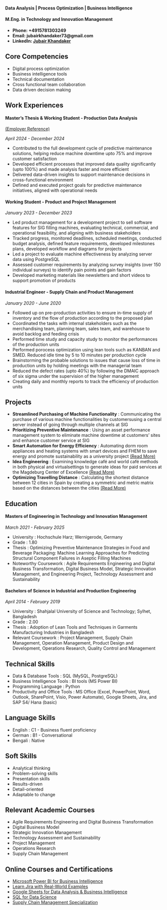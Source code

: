 #### Data Analysis | Process Optimization | Business Intelligence  
#### M.Eng. in Technology and Innovation Management

- __Phone: +4915781303249__  
- __Email: jubairkhandaker73@gmail.com__
- __LinkedIn: [Jubair Khandaker](https://www.linkedin.com/in/jubairkhandaker/)__

## Core Competencies
 - Digital process optimization
 - Business intelligence tools
 - Technical documentation
 - Cross functional team collaboration
 - Data driven decision making

## Work Experiences

#### Master’s Thesis & Working Student - Production Data Analysis 
[(Employer Reference)](https://drive.google.com/file/d/1KaXQv26-QqzAtJWMxYj74oAWYiyC61Ge/view?usp=sharing)                                                             

_April 2024 - December 2024_                                                                                           
- Contributed to the full development cycle of predictive maintenance solutions, helping reduce machine downtime upto 75% and improve customer satisfaction
- Developed efficient processes that improved data quality significantly (upto 100%) and made analysis faster and more efficient
- Delivered data-driven insights to support maintenance decisions in cross-functional environment
- Defined and executed project goals for predictive maintenance initiatives, aligned with operational needs

#### Working Student - Product and Project Management                                                                                                    
_January 2023 - December 2023_   
- Led product management for a development project to sell software features for SIG filling machines, evaluating technical, commercial, and operational feasibility, and aligning with business stakeholders
- Tracked progress, monitored deadlines, scheduled meetings, conducted budget analysis, defined feature requirements, developed milestones plans, developed workflow and diagrams for projects
- Led a project to evaluate machine effectiveness by analyzing server data using PostgreSQL
- Assessed customer requirements by analyzing survey insights (over 150 individual surveys) to identify pain points and gain factors
- Developed marketing materials like newsletters and short videos to support promotion of products

#### Industrial Engineer - Supply Chain and Product Management
_January 2020 - June 2020_   
- Followed up on pre-production activities to ensure in-time supply of inventory and the flow of production according to the proposed plan
- Coordinated the tasks with internal stakeholders such as the merchandising team, planning team, sales team, and warehouse to avoid backlog and feeding crisis
- Performed time study and capacity study to monitor the performances of the production units
- Performed porocess optimization using lean tools such as KANBAN and SMED. Reduced idle time by 5 to 10 minutes per production cycle
- Brainstorming the probable solutions to issues that cause loss of time in production units by holding meetings with the managerial team
- Reduced the defect rates (upto 40%) by following the DMAIC approach of six sigma under the supervision of the higher management
- Creating daily and monthly reports to track the efficiency of production units

## Projects

- __Streamlined Purchasing of Machine Functionality__ :
Communicating the purchase of various machine functionalities by customersusing a central server instead of going through multiple channels at SIG
- __Prioritizing Preventive Maintenance__ :
Using an asset performance management system to eliminate machine downtime at customers’ sites and enhance customer service at SIG
- __Smart Automation for Energy Efficiency__ :
Automating dorm room appliances and heating systems with smart devices and FHEM to save energy and promote sustainability as a university project [(Read More)](https://drive.google.com/file/d/1qeXAJkOYDI6roRvzwD_YOpqJclsJVK5a/view)
- __Idea Engineering__ :
Examining knowledge café and world café methods in both physical and virtualsettings to generate ideas for paid services at the Magdeburg Center of Excellence [(Read More)](https://drive.google.com/file/d/1PbjXRiq3xXlmJap7EwFMqKVto9rKUYt9/view)
- __Optimizing Travelling Distance__ :
Calculating the shortest distance between 12 cities in Spain by creating a symmetric and metric matrix based on the distances between the cities [(Read More)](https://drive.google.com/file/d/1Ye8X-lJI1K7Hw3dMV1BUptmPwpLfoFl8/view)

## Education
#### Masters of Engineering in Technology and Innovation Management
_March 2021 - February 2025_ 
- University : Hochschule Harz; Wernigerode, Germany
- Grade : 1.80
- Thesis : Optimizing Preventive Maintenance Strategies in Food and Beverage Packaging: Machine Learning Approaches for Predicting Structural Component Failures in Aseptic Filling Machines
- Noteworthy Coursework : Agile Requirements Engineering and Digital Business Transformation, Digital Business Model, Strategic Innovation Management, and Engineering Project, Technology Assessment and Sustainability

#### Bachelors of Science in Industrial and Production Engineering
_April 2014 - February 2019_ 
- University : Shahjalal University of Science and Technology; Sylhet, Bangladesh
- Grade : 2.00
- Thesis : Adoption of Lean Tools and Techniques in Garments Manufacturing Industries in Bangladesh
- Relevant Coursework : Project Management, Supply Chain Management, Operation Management, Product Design and Development, Operations Research, Quality Control and Management

## Technical Skills
- Data & Database Tools : SQL (MySQL, PostgreSQL)
- Business Intelligence Tools : BI tools (MS Power BI)
- Programming Language : Python
- Productivity and Office Tools : MS Office (Excel, PowerPoint, Word, Outlook, SharePoint, Visio, Power Automate), Google Sheets, Jira, and SAP S4/ Hana (basic)

## Language Skills
- English : C1 - Business fluent proficiency
- German  : B1 - Conversational
- Bengali : Native

## Soft Skills

- Analytical thinking
- Problem-solving skills
- Presentation skills
- Results-driven
- Detail-oriented
- Adaptable to change

## Relevant Academic Courses

- Agile Requirements Engineering and Digital Business Transformation
- Digital Business Model
- Strategic Innovation Management
- Technology Assessment and Sustainability
- Project Management
- Operations Research
- Supply Chain Management

## Online Courses and Certifications

- [Microsoft Power BI for Business Intelligence](https://www.udemy.com/certificate/UC-66447a4d-7b29-41dc-a1bd-f32ba7cf200c/)
- [Learn Jira with Real-World Examples](https://www.udemy.com/certificate/UC-9905aec1-36be-4420-8059-7acfd4f9123a/)
- [Google Sheets for Data Analysis & Business Intelligence](https://www.udemy.com/certificate/UC-ebd981c7-6e0d-48ed-bf46-fd7666b33d5d/)
- [SQL for Data Science](https://www.coursera.org/account/accomplishments/verify/234R2KYX6FLY?utm_source=link&utm_medium=certificate&utm_content=cert_image&utm_campaign=sharing_cta&utm_product=course)
- [Supply Chain Management Specialization](https://www.coursera.org/account/accomplishments/specialization/7MZWVZEWEDQK?utm_source=link&utm_medium=certificate&utm_content=cert_image&utm_campaign=sharing_cta&utm_product=s12n)

